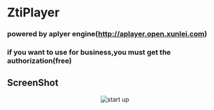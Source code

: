 # ZtiPlayer
### powered by aplyer engine(http://aplayer.open.xunlei.com)
###  if you want to use for business,you must get the authorization(free)
## ScreenShot
<p align="center">
        <img src="https://github.com/zhaotianff/ZtiPlayer/blob/master/ScreenShots/1.jpg" align="center" alt="start up"/>        
</p>
